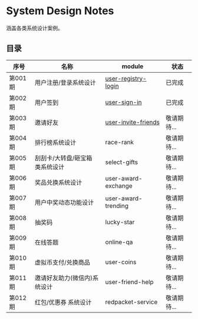 # System Design Notes
涵盖各类系统设计案例。

## 目录
| 序号 | 名称 | module | 状态 |
| --- | --- | --- | --- |
| 第001期 | 用户注册/登录系统设计 | [user-registry-login](user-registry-login) | 已完成 | 
| 第002期 | 用户签到 | [user-sign-in](user-sign-in) | 已完成 | 
| 第003期 | 邀请好友 | [user-invite-friends](user-invite-friends) | 敬请期待... | 
| 第004期 | 排行榜系统设计 | race-rank | 敬请期待... | 
| 第005期 | 刮刮卡/大转盘/砸宝箱 类系统设计 | select-gifts | 敬请期待... | 
| 第006期 | 奖品兑换系统设计 | user-award-exchange | 敬请期待... | 
| 第007期 | 用户中奖动态功能设计 | user-award-trending | 敬请期待... | 
| 第008期 | 抽奖码 | lucky-star | 敬请期待... | 
| 第009期 | 在线答题 | online-qa | 敬请期待... | 
| 第010期 | 虚拟币支付/兑换商品 | user-coins | 敬请期待... | 
| 第011期 | 邀请好友助力(微信内)系统设计 | user-friend-help | 敬请期待... | 
| 第012期 | 红包/优惠券 系统设计 | redpacket-service | 敬请期待... | 
